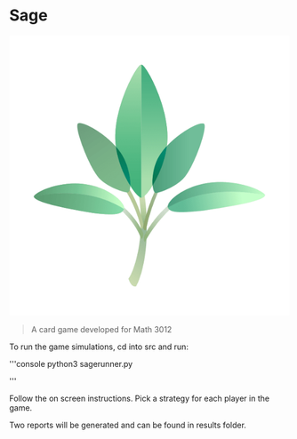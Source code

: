 # Sage

![logo](https://github.com/johnjajeh/Sage/blob/master/logo.png)

> A card game developed for Math 3012

To run the game simulations, cd into src and run:

'''console
python3 sagerunner.py

'''

Follow the on screen instructions. Pick a strategy for each player in the game.

Two reports will be generated and can be found in results folder. 

